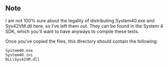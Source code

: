 Note
----

I am not 100% sure about the legality of distributing System40.exe and
Sys42VM.dll here, so I've left them out. They can be found in the System 4 SDK,
which you'll want to have anyways to compile these tests.

Once you've copied the files, this directory should contain the following:

    System40.exe
    System40.ini
    DLL\Sys42VM.dll
